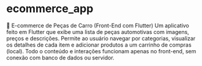 # ecommerce_app

🛒 E-commerce de Peças de Carro (Front-End com Flutter)
Um aplicativo feito em Flutter que exibe uma lista de peças automotivas com imagens, preços e descrições. Permite ao usuário navegar por categorias, visualizar os detalhes de cada item e adicionar produtos a um carrinho de compras (local). Todo o conteúdo e interações funcionam apenas no front-end, sem conexão com banco de dados ou servidor.

